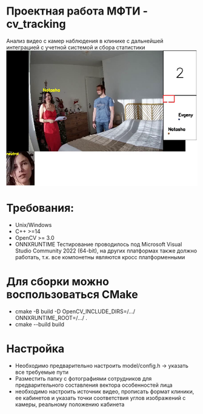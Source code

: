 # Проектная работа МФТИ - cv_tracking
Анализ видео с камер наблюдения в клинике с дальнейшей интеграцией с учетной системой и сбора статистики
![image](result/frame.png)

# Требования:
- Unix/Windows
- С++ >=14
- OpenCV >= 3.0
- ONNXRUNTIME
Тестирование проводилось под Microsoft Visual Studio Community 2022 (64-bit), 
на других платформах также должно работать, т.к. все компонетны являются кросс платформенными

# Для сборки можно воспользоваться CMake
- cmake -B build -D OpenCV_INCLUDE_DIRS=/.../ ONNXRUNTIME_ROOT=/.../ .
- cmake --build build

# Настройка
- Необходимо предварительно настроить model/config.h -> указать все требуемые пути
- Разместить папку с фотографиями сотрудников для предварительного составления вектора особенностей лица
- необходимо настроить источник видео, прописать формат клиники, ее кабинетов и указать точки соответствия углов изображений с камеры, реальному положению кабинета

